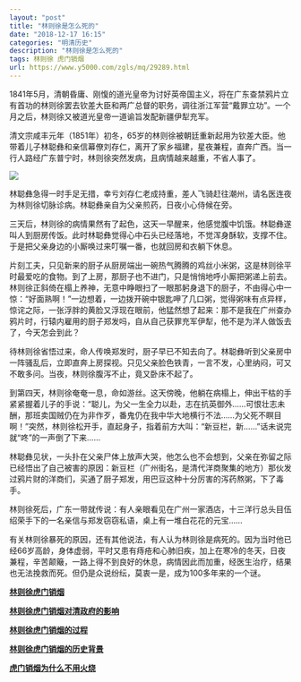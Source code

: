 ```yaml
---
layout: "post"
title: "林则徐是怎么死的"
date: "2018-12-17 16:15"
categories: "明清历史"
description: "林则徐是怎么死的"
tags: 林则徐 虎门销烟
url: https://www.y5000.com/zgls/mq/29289.html
---
```






1841年5月，清朝昏庸、刚愎的道光皇帝为讨好英帝国主义，将在广东查禁鸦片立有首功的林则徐罢去钦差大臣和两广总督的职务，调往浙江军营“戴罪立功”。一个月之后，林则徐又被道光皇帝一道谕旨发配新疆伊犁充军。

清文宗咸丰元年（1851年）初冬，65岁的林则徐被朝廷重新起用为钦差大臣。他带着儿子林聪彝和亲信幕僚刘存仁，离开了家乡福建，星夜兼程，直奔广西。当一行人路经广东普宁时，林则徐突然发病，且病情越来越重，不省人事了。

![](https://img.y5000.com/uploads/allimg/180316/8-1P3161044033F.jpg)

林聪彝急得一时手足无措，幸亏刘存仁老成持重，差人飞骑赶往潮州，请名医连夜为林则徐切脉诊病。林聪彝亲自为父亲煎药，日夜小心侍候在旁。

三天后，林则徐的病情果然有了起色，这天一早醒来，他感觉腹中饥饿。林聪彝遂叫人到厨房传饭。此时林聪彝觉得心中石头已经落地，不觉浑身酥软，支撑不住。于是把父亲身边的小厮唤过来叮嘱一番，也就回房和衣躺下休息。

片刻工夫，只见新来的厨子从厨房端出一碗热气腾腾的鸡丝小米粥，这是林则徐平时最爱吃的食物。到了上房，那厨子也不进门，只是悄悄地呼小厮把粥递上前去。林则徐正斜倚在榻上养神，无意中睁眼扫了一眼那躬身退下的厨子，不由得心中一惊：“好面熟啊！”一边想着，一边拨开碗中银匙呷了几口粥，觉得粥味有点异样，惊诧之际，一张浮胖的黄脸又浮现在眼前，他猛然想了起来：那不是我在广州查办鸦片时，行辕内雇用的厨子郑发吗，自从自己获罪充军伊犁，他不是为洋人做饭去了，今天怎会到此？

待林则徐省悟过来，命人传唤郑发时，厨子早已不知去向了。林聪彝听到父亲房中一阵骚乱后，立即直奔上房探视。只见父亲脸色铁青，一言不发，心里纳闷，可又不敢多问。当夜，林则徐腹泻不止，竟又卧床不起了。

到第四天，林则徐奄奄一息，命如游丝。这天傍晚，他躺在病榻上，伸出干枯的手紧紧握着儿子的手说：“聪儿，为父一生全力以赴，志在抗英御外……可恨壮志未酬，那班卖国贼仍在为非作歹，番鬼仍在我中华大地横行不法……为父死不瞑目啊！”突然，林则徐松开手，直起身子，指着前方大叫：“新豆栏，新……”话未说完就“咚”的一声倒了下来……

林聪彝见状，一头扑在父亲尸体上放声大哭，他怎么也不会想到，父亲在弥留之际已经悟出了自己被害的原因：新豆栏（广州街名，是清代洋商聚集的地方）那伙发过鸦片财的洋商们，买通了厨子郑发，用巴豆这种十分厉害的泻药熬粥，下了毒手。

林则徐死后，广东一带就传说：有人亲眼看见在广州一家酒店，十三洋行总头目伍绍荣手下的一名亲信与郑发窃窃私语，桌上有一堆白花花的元宝……

有关林则徐暴死的原因，还有其他说法，有人认为林则徐是病死的。因为当时他已经66岁高龄，身体虚弱，平时又患有痔疮和心肺旧疾，加上在寒冷的冬天，日夜兼程，辛苦颠簸，一路上得不到良好的休息，病情因此而加重，经医生治疗，结果也无法挽救而死。但仍是众说纷纭，莫衷一是，成为100多年来的一个谜。

**[林则徐虎门销烟](https://www.y5000.com/zgls/mq/25962.html)**

**[林则徐虎门销烟对清政府的影响](https://www.y5000.com/jstd/zgzz/25559.html)**

**[林则徐虎门销烟的过程](https://www.y5000.com/jstd/zgzz/25558.html)**

**[林则徐虎门销烟的历史背景](https://www.y5000.com/jstd/zgzz/25557.html)**

**[虎门销烟为什么不用火烧](https://www.y5000.com/zgls/mq/7184.html)**

